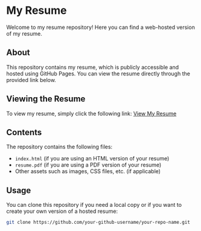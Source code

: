 # My Resume

Welcome to my resume repository! Here you can find a web-hosted version of my resume.

## About

This repository contains my resume, which is publicly accessible and hosted using GitHub Pages. You can view the resume directly through the provided link below.

## Viewing the Resume

To view my resume, simply click the following link:
[View My Resume](https://your-github-username.github.io/your-repo-name)

## Contents

The repository contains the following files:
- `index.html` (if you are using an HTML version of your resume)
- `resume.pdf` (if you are using a PDF version of your resume)
- Other assets such as images, CSS files, etc. (if applicable)

## Usage

You can clone this repository if you need a local copy or if you want to create your own version of a hosted resume:

```bash
git clone https://github.com/your-github-username/your-repo-name.git
